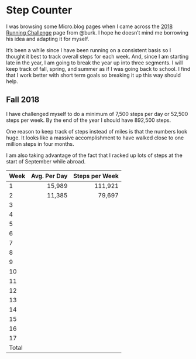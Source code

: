 # Step Counter
I was browsing some Micro.blog pages when I came across the [2018 Running Challenge](https://burk.io/running/) page from @burk. I hope he doesn’t mind me borrowing his idea and adapting it for myself. 

It’s been a while since I have been running on a consistent basis so I thought it best to track overall steps for each week. And, since I am starting late in the year, I am going to break the year up into three segments. I will keep track of fall, spring, and summer as if I was going back to school. I find that I work better with short term goals so breaking it up this way should help. 

## Fall 2018
I have challenged myself to do a minimum of 7,500 steps per day or 52,500 steps per week. By the end of the year I should have 892,500 steps. 

One reason to keep track of steps instead of miles is that the numbers look huge. It looks like a massive accomplishment to have walked close to one million steps in four months. 

I am also taking advantage of the fact that I racked up lots of steps at the start of September while abroad. 

| Week | Avg. Per Day | Steps per Week |
|--|--:|--:|
| 1 | 15,989 | 111,921 |
| 2 | 11,385 | 79,697 |
| 3 |  |  |
| 4 |  |  |
| 5 |  |  |
| 6 |  |  |
| 7 |  |  |
| 8 |  |  |
| 9 |  |  |
| 10 |  |  |
| 11 |  |  |
| 12 |  |  |
| 13 |  |  |
| 14 |  |  |
| 15 |  |  |
| 16 |  |  |
| 17 |  |  |
|Total|  |  |